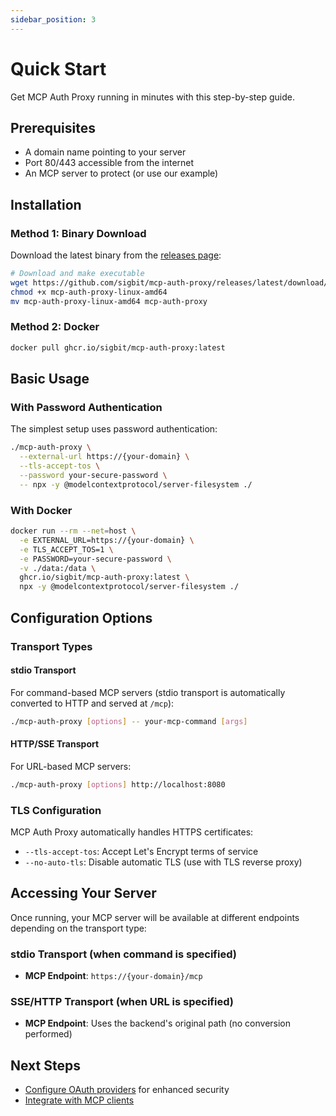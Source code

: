 ```yaml
---
sidebar_position: 3
---
```


# Quick Start

Get MCP Auth Proxy running in minutes with this step-by-step guide.

## Prerequisites

- A domain name pointing to your server
- Port 80/443 accessible from the internet
- An MCP server to protect (or use our example)

## Installation

### Method 1: Binary Download

Download the latest binary from the [releases page](https://github.com/sigbit/mcp-auth-proxy/releases):

```bash
# Download and make executable
wget https://github.com/sigbit/mcp-auth-proxy/releases/latest/download/mcp-auth-proxy-linux-amd64
chmod +x mcp-auth-proxy-linux-amd64
mv mcp-auth-proxy-linux-amd64 mcp-auth-proxy
```

### Method 2: Docker

```bash
docker pull ghcr.io/sigbit/mcp-auth-proxy:latest
```

## Basic Usage

### With Password Authentication

The simplest setup uses password authentication:

```bash
./mcp-auth-proxy \
  --external-url https://{your-domain} \
  --tls-accept-tos \
  --password your-secure-password \
  -- npx -y @modelcontextprotocol/server-filesystem ./
```

### With Docker

```bash
docker run --rm --net=host \
  -e EXTERNAL_URL=https://{your-domain} \
  -e TLS_ACCEPT_TOS=1 \
  -e PASSWORD=your-secure-password \
  -v ./data:/data \
  ghcr.io/sigbit/mcp-auth-proxy:latest \
  npx -y @modelcontextprotocol/server-filesystem ./
```

## Configuration Options

### Transport Types

#### stdio Transport

For command-based MCP servers (stdio transport is automatically converted to HTTP and served at `/mcp`):

```bash
./mcp-auth-proxy [options] -- your-mcp-command [args]
```

#### HTTP/SSE Transport

For URL-based MCP servers:

```bash
./mcp-auth-proxy [options] http://localhost:8080
```

### TLS Configuration

MCP Auth Proxy automatically handles HTTPS certificates:

- `--tls-accept-tos`: Accept Let's Encrypt terms of service
- `--no-auto-tls`: Disable automatic TLS (use with TLS reverse proxy)

## Accessing Your Server

Once running, your MCP server will be available at different endpoints depending on the transport type:

### stdio Transport (when command is specified)

- **MCP Endpoint**: `https://{your-domain}/mcp`

### SSE/HTTP Transport (when URL is specified)

- **MCP Endpoint**: Uses the backend's original path (no conversion performed)

## Next Steps

- [Configure OAuth providers](./oauth-setup.md) for enhanced security
- [Integrate with MCP clients](./client-integration.md)
